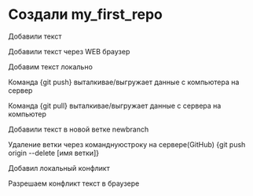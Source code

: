 # Создали my_first_repo

Добавили текст

Добавили текст через WEB браузер

Добавим текст локально

Команда {git push} выталкивае/выгружает данные с компьютера на сервер

Команда {git pull} выталкивае/выгружает данные с сервера на компьютер

Добавили текст в новой ветке newbranch

Удаление ветки через команднуюстроку на сервере(GitHub) {git push origin --delete [имя ветки]}

Добавил локальный конфликт

Разрешаем конфликт текст в браузере 

